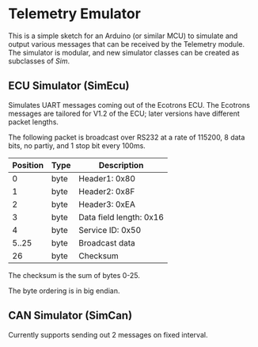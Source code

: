 # Telemetry Emulator

This is a simple sketch for an Arduino (or similar MCU) to simulate and output various messages that can be received by the Telemetry module. The simulator is modular, and new simulator classes can be created as subclasses of _Sim_.

## ECU Simulator (SimEcu)
Simulates UART messages coming out of the Ecotrons ECU. The Ecotrons messages are tailored for V1.2 of the ECU; later versions have different packet lengths. 

The following packet is broadcast over RS232 at a rate of 115200, 8 data bits, no partiy, and 1 stop bit every 100ms.

| Position | Type | Description             |
| -------- | ---- | ----------------------- |
| 0        | byte | Header1: 0x80           |
| 1        | byte | Header2: 0x8F           |
| 2        | byte | Header3: 0xEA           |
| 3        | byte | Data field length: 0x16 |
| 4        | byte | Service ID: 0x50        |
| 5..25    | byte | Broadcast data          |
| 26       | byte | Checksum                |

The checksum is the sum of bytes 0-25.

The byte ordering is in big endian.

## CAN Simulator (SimCan)

Currently supports sending out 2 messages on fixed interval. 

